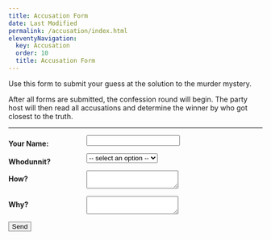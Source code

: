 ```yaml
---
title: Accusation Form
date: Last Modified
permalink: /accusation/index.html
eleventyNavigation:
  key: Accusation
  order: 10
  title: Accusation Form
---
```


<style type="text/css">
  /* modified from https://www.sanwebe.com/2014/08/css-html-forms-designs */
  .form-style-2 label{
    display: block;
    margin: 0px 0px 15px 0px;
  }
  .form-style-2 label > span{
    width: 150px;
    font-weight: bold;
    float: left;
    padding-top: 8px;
    padding-right: 5px;
  }
  .form-style-2 input.input-field,
  .form-style-2 .textarea-field,
  .form-style-2 .select-field{
    box-sizing: border-box;
    -webkit-box-sizing: border-box;
    -moz-box-sizing: border-box;
    border: 1px solid #C2C2C2;
    box-shadow: 1px 1px 4px #EBEBEB;
    -moz-box-shadow: 1px 1px 4px #EBEBEB;
    -webkit-box-shadow: 1px 1px 4px #EBEBEB;
    border-radius: 3px;
    -webkit-border-radius: 3px;
    -moz-border-radius: 3px;
    padding: 7px;
    outline: none;
  }
  .form-style-2 .input-field:focus,
  .form-style-2 .tel-number-field:focus,
  .form-style-2 .textarea-field:focus,
  .form-style-2 .select-field:focus{
    border: 1px solid #0C0;
  }
</style>

<p>Use this form to submit your guess at the solution to the murder mystery.</p>
<p>After all forms are submitted, the confession round will begin. The party host will then read all accusations and determine the winner by who got closest to the truth.</p>
<hr>
<div class="form-style-2">
  <form name="accusation" method="POST" netlify>
    <label><span>Your Name:</span><input type="text" name="name" /></label>
    <label><span>Whodunnit?</span><select name="who">
      <option hidden disabled selected value> -- select an option -- </option>
      <option value="Dr. Chelsea Barren">Dr. Chelsea Barren</option>
      <option value="Enrique Graves">Enrique Graves</option>
      <option value="Kathryn Lawless">Kathryn Lawless</option>
      <option value="Vicki D'Adly">Vicki D'Adly</option>
      <option value="Norman D'Adly">Norman D'Adly</option>
      <option value="Michael Nightshade">Michael Nightshade</option>
    </select></label>
    <label><span>How?</span><textarea name="how"></textarea></label>
    <label><span>Why?</span><textarea name="why"></textarea></label>
    <button type="submit" class="font-bold py-2 px-6 rounded" style="border:1px solid gray;">Send</button>
  </form>
</div>